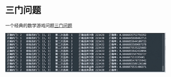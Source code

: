 # 三门问题

一个经典的数学游戏问题[三门问题](https://www.google.com/search?q=三门问题&ie=utf-8&oe=utf-8)



![like this](https://github.com/Cristina269/Monty_Hall_Problem/raw/main/pic.gif)

